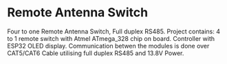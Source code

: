 # Remote Antenna Switch
Four to one Remote Antenna Switch, Full duplex RS485.
Project contains:
4 to 1 remote switch with Atmel ATmega_328 chip on board.
Controller with ESP32 OLED display.
Communication betwen the modules is done over CAT5/CAT6 Cable utilising full duplex RS485 and 13.8V Power.
